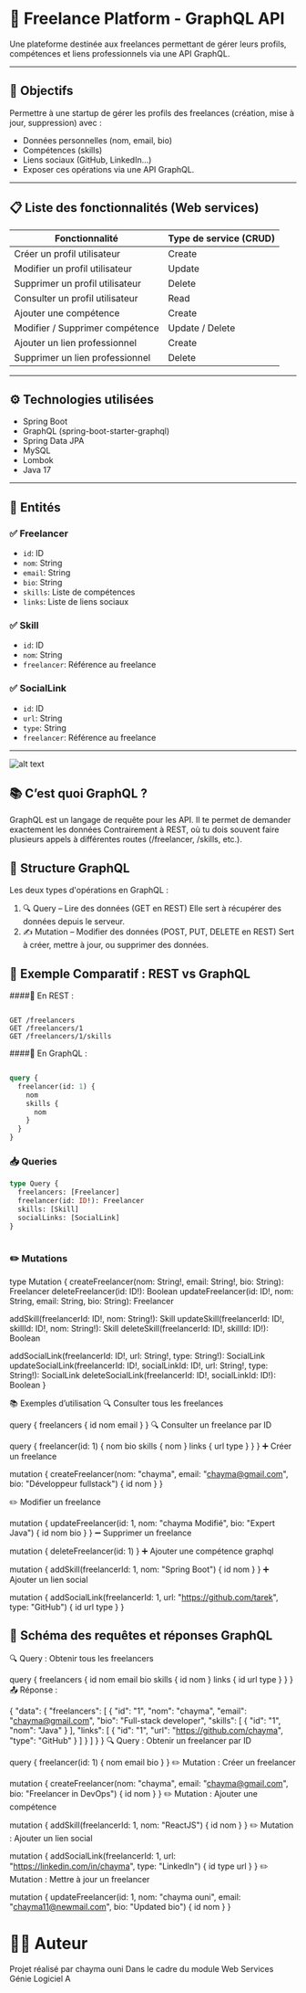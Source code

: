 
# 💼 Freelance Platform - GraphQL API

Une plateforme destinée aux freelances permettant de gérer leurs profils, compétences et liens professionnels via une API GraphQL.

---

## 🎯 Objectifs


Permettre à une startup de gérer les profils des freelances (création, mise à jour, suppression) avec :
- Données personnelles (nom, email, bio)
- Compétences (skills)
- Liens sociaux (GitHub, LinkedIn...)
- Exposer ces opérations via une API GraphQL.


---


## 📋 Liste des fonctionnalités (Web services)

| Fonctionnalité                     | Type de service (CRUD)  |
|-----------------------------------|--------------------------|
| Créer un profil utilisateur       | Create                   |
| Modifier un profil utilisateur    | Update                   |
| Supprimer un profil utilisateur   | Delete                   |
| Consulter un profil utilisateur   | Read                     |
| Ajouter une compétence            | Create                   |
| Modifier / Supprimer compétence   | Update / Delete          |
| Ajouter un lien professionnel     | Create                   |
| Supprimer un lien professionnel   | Delete                   |

---

## ⚙️ Technologies utilisées

- Spring Boot
- GraphQL (spring-boot-starter-graphql)
- Spring Data JPA
- MySQL
- Lombok
- Java 17

---


## 🧱 Entités

### ✅ Freelancer
- `id`: ID
- `nom`: String
- `email`: String
- `bio`: String
- `skills`: Liste de compétences
- `links`: Liste de liens sociaux

### ✅ Skill
- `id`: ID
- `nom`: String
- `freelancer`: Référence au freelance

### ✅ SocialLink
- `id`: ID
- `url`: String
- `type`: String
- `freelancer`: Référence au freelance

---

![alt text](image.png)

## 📚  C’est quoi GraphQL ?
GraphQL est un langage de requête pour les API. Il te permet de demander exactement les données
 Contrairement à REST, où tu dois souvent faire plusieurs appels à différentes routes (/freelancer, /skills, etc.).


## 🔧 Structure GraphQL
Les deux types d'opérations en GraphQL :
1. 🔍 Query – Lire des données (GET en REST)
Elle sert à récupérer des données depuis le serveur.
2. ✍️ Mutation – Modifier des données (POST, PUT, DELETE en REST)
Sert à créer, mettre à jour, ou supprimer des données.

## 🎯 Exemple Comparatif : REST vs GraphQL
####🔸 En REST :
```http

GET /freelancers
GET /freelancers/1
GET /freelancers/1/skills
```
####🔹 En GraphQL :
```graphql

query {
  freelancer(id: 1) {
    nom
    skills {
      nom
    }
  }
}
```

### 📥 Queries

```graphql
type Query {
  freelancers: [Freelancer]
  freelancer(id: ID!): Freelancer
  skills: [Skill]
  socialLinks: [SocialLink]
}



```
###  ✏️ Mutations
type Mutation {
  createFreelancer(nom: String!, email: String!, bio: String): Freelancer
  deleteFreelancer(id: ID!): Boolean
  updateFreelancer(id: ID!, nom: String, email: String, bio: String): Freelancer

  addSkill(freelancerId: ID!, nom: String!): Skill
  updateSkill(freelancerId: ID!, skillId: ID!, nom: String!): Skill
  deleteSkill(freelancerId: ID!, skillId: ID!): Boolean

  addSocialLink(freelancerId: ID!, url: String!, type: String!): SocialLink
  updateSocialLink(freelancerId: ID!, socialLinkId: ID!, url: String!, type: String!): SocialLink
  deleteSocialLink(freelancerId: ID!, socialLinkId: ID!): Boolean
}


📚 Exemples d’utilisation
🔍 Consulter tous les freelances


query {
  freelancers {
    id
    nom
    email
  }
}
🔍 Consulter un freelance par ID


query {
  freelancer(id: 1) {
    nom
    bio
    skills {
      nom
    }
    links {
      url
      type
    }
  }
}
➕ Créer un freelance

mutation {
  createFreelancer(nom: "chayma", email: "chayma@gmail.com", bio: "Développeur fullstack") {
    id
    nom
  }
}

✏️ Modifier un freelance

mutation {
  updateFreelancer(id: 1, nom: "chayma Modifié", bio: "Expert Java") {
    id
    nom
    bio
  }
}
➖ Supprimer un freelance

mutation {
  deleteFreelancer(id: 1)
}
➕ Ajouter une compétence
graphql

mutation {
  addSkill(freelancerId: 1, nom: "Spring Boot") {
    id
    nom
  }
}
➕ Ajouter un lien social

mutation {
  addSocialLink(freelancerId: 1, url: "https://github.com/tarek", type: "GitHub") {
    id
    url
    type
  }
}














## 🧭 Schéma des requêtes et réponses GraphQL
🔍 Query : Obtenir tous les freelancers

query {
  freelancers {
    id
    nom
    email
    bio
    skills {
      id
      nom
    }
    links {
      id
      url
      type
    }
  }
}
📤 Réponse :


{
  "data": {
    "freelancers": [
      {
        "id": "1",
        "nom": "chayma",
        "email": "chayma@gmail.com",
        "bio": "Full-stack developer",
        "skills": [
          { "id": "1", "nom": "Java" }
        ],
        "links": [
          { "id": "1", "url": "https://github.com/chayma", "type": "GitHub" }
        ]
      }
    ]
  }
}
🔍 Query : Obtenir un freelancer par ID

query {
  freelancer(id: 1) {
    nom
    email
    bio
  }
}
✏️ Mutation : Créer un freelancer

mutation {
  createFreelancer(nom: "chayma", email: "chayma@gmail.com", bio: "Freelancer in DevOps") {
    id
    nom
  }
}
✏️ Mutation : Ajouter une compétence

mutation {
  addSkill(freelancerId: 1, nom: "ReactJS") {
    id
    nom
  }
}
✏️ Mutation : Ajouter un lien social

mutation {
  addSocialLink(freelancerId: 1, url: "https://linkedin.com/in/chayma", type: "LinkedIn") {
    id
    type
    url
  }
}
✏️ Mutation : Mettre à jour un freelancer

mutation {
  updateFreelancer(id: 1, nom: "chayma ouni", email: "chayma11@newmail.com", bio: "Updated bio") {
    id
    nom
  }
}





# 🧑‍💻 Auteur

Projet réalisé par chayma ouni 
Dans le cadre du module Web Services
 Génie Logiciel A